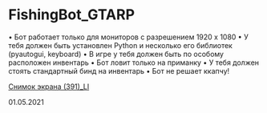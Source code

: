# FishingBot_GTARP

• Бот работает только для мониторов с разрешением 1920 х 1080
• У тебя должен быть установлен Python и несколько его библиотек (pyautogui, keyboard)
• В игре у тебя должен быть по особому расположен инвентарь
• Бот ловит только на приманку
• У тебя должен стоять стандартный бинд на инвентарь
• Бот не решает ккапчу!

[Снимок экрана (391)_LI](https://user-images.githubusercontent.com/64327274/116778441-922bad00-aa7a-11eb-8100-3cb85bd4ac48.jpg)



01.05.2021
